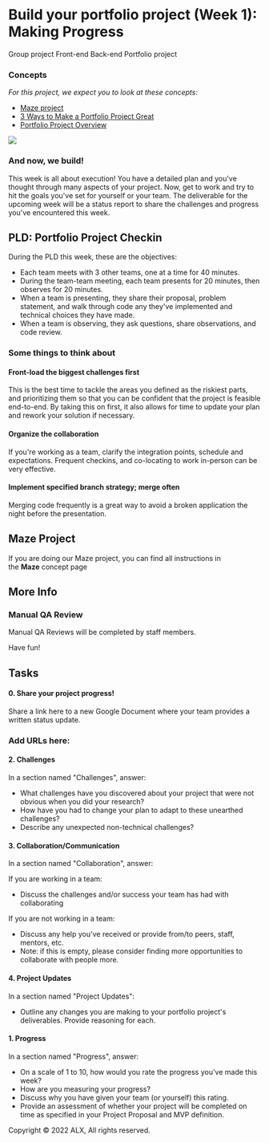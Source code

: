 Build your portfolio project (Week 1): Making Progress
======================================================

Group project   Front-end   Back-end   Portfolio project


### Concepts

*For this project, we expect you to look at these concepts:*

-   [Maze project](https://alx-intranet.hbtn.io/concepts/133)
-   [3 Ways to Make a Portfolio Project Great](https://alx-intranet.hbtn.io/concepts/135)
-   [Portfolio Project Overview](https://alx-intranet.hbtn.io/concepts/137)

![](https://s3.amazonaws.com/alx-intranet.hbtn.io/uploads/medias/2019/10/a9988dee7cde9c364f7b.gif?X-Amz-Algorithm=AWS4-HMAC-SHA256&X-Amz-Credential=AKIARDDGGGOUSBVO6H7D%2F20221224%2Fus-east-1%2Fs3%2Faws4_request&X-Amz-Date=20221224T234826Z&X-Amz-Expires=86400&X-Amz-SignedHeaders=host&X-Amz-Signature=247081493a1de62b468957d9aa042b40a2c6631876df6422ac081336c5bab05f)

### And now, we build!

This week is all about execution! You have a detailed plan and you've thought through many aspects of your project. Now, get to work and try to hit the goals you've set for yourself or your team. The deliverable for the upcoming week will be a status report to share the challenges and progress you've encountered this week.

## PLD: Portfolio Project Checkin

During the PLD this week, these are the objectives:

-   Each team meets with 3 other teams, one at a time for 40 minutes.
-   During the team-team meeting, each team presents for 20 minutes, then observes for 20 minutes.
-   When a team is presenting, they share their proposal, problem statement, and walk through code any they've implemented and technical choices they have made.
-   When a team is observing, they ask questions, share observations, and code review.

### Some things to think about

#### Front-load the biggest challenges first

This is the best time to tackle the areas you defined as the riskiest parts, and prioritizing them so that you can be confident that the project is feasible end-to-end. By taking this on first, it also allows for time to update your plan and rework your solution if necessary.

#### Organize the collaboration

If you're working as a team, clarify the integration points, schedule and expectations. Frequent checkins, and co-locating to work in-person can be very effective.

#### Implement specified branch strategy; merge often

Merging code frequently is a great way to avoid a broken application the night before the presentation.

## Maze Project

If you are doing our Maze project, you can find all instructions in the **Maze** concept page

## More Info

### Manual QA Review

Manual QA Reviews will be completed by staff members.

Have fun!

## Tasks

#### 0\. Share your project progress!

Share a link here to a new Google Document where your team provides a written status update.

### Add URLs here:

#### 2\. Challenges

In a section named "Challenges", answer:

-   What challenges have you discovered about your project that were not obvious when you did your research?
-   How have you had to change your plan to adapt to these unearthed challenges?
-   Describe any unexpected non-technical challenges?

#### 3\. Collaboration/Communication

In a section named "Collaboration", answer:

If you are working in a team:

-   Discuss the challenges and/or success your team has had with collaborating

If you are not working in a team:

-   Discuss any help you've received or provide from/to peers, staff, mentors, etc.
-   Note: if this is empty, please consider finding more opportunities to collaborate with people more.

#### 4\. Project Updates

In a section named "Project Updates":

-   Outline any changes you are making to your portfolio project's deliverables. Provide reasoning for each.

#### 1\. Progress

In a section named "Progress", answer:

-   On a scale of 1 to 10, how would you rate the progress you've made this week?
-   How are you measuring your progress?
-   Discuss why you have given your team (or yourself) this rating.
-   Provide an assessment of whether your project will be completed on time as specified in your Project Proposal and MVP definition.

Copyright © 2022 ALX, All rights reserved.
